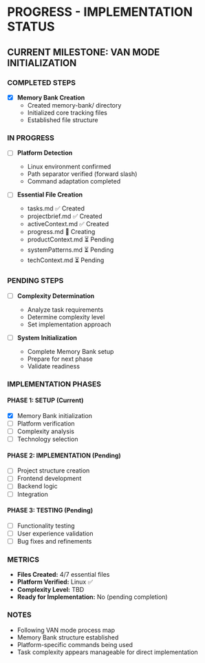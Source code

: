 # PROGRESS - IMPLEMENTATION STATUS

## CURRENT MILESTONE: VAN MODE INITIALIZATION

### COMPLETED STEPS
- [x] **Memory Bank Creation**
  - Created memory-bank/ directory
  - Initialized core tracking files
  - Established file structure

### IN PROGRESS
- [ ] **Platform Detection**
  - Linux environment confirmed
  - Path separator verified (forward slash)
  - Command adaptation completed

- [ ] **Essential File Creation**
  - tasks.md ✅ Created
  - projectbrief.md ✅ Created
  - activeContext.md ✅ Created
  - progress.md 🔄 Creating
  - productContext.md ⏳ Pending
  - systemPatterns.md ⏳ Pending
  - techContext.md ⏳ Pending

### PENDING STEPS
- [ ] **Complexity Determination**
  - Analyze task requirements
  - Determine complexity level
  - Set implementation approach

- [ ] **System Initialization**
  - Complete Memory Bank setup
  - Prepare for next phase
  - Validate readiness

### IMPLEMENTATION PHASES

#### PHASE 1: SETUP (Current)
- [x] Memory Bank initialization
- [ ] Platform verification
- [ ] Complexity analysis
- [ ] Technology selection

#### PHASE 2: IMPLEMENTATION (Pending)
- [ ] Project structure creation
- [ ] Frontend development
- [ ] Backend logic
- [ ] Integration

#### PHASE 3: TESTING (Pending)
- [ ] Functionality testing
- [ ] User experience validation
- [ ] Bug fixes and refinements

### METRICS
- **Files Created:** 4/7 essential files
- **Platform Verified:** Linux ✅
- **Complexity Level:** TBD
- **Ready for Implementation:** No (pending completion)

### NOTES
- Following VAN mode process map
- Memory Bank structure established
- Platform-specific commands being used
- Task complexity appears manageable for direct implementation 